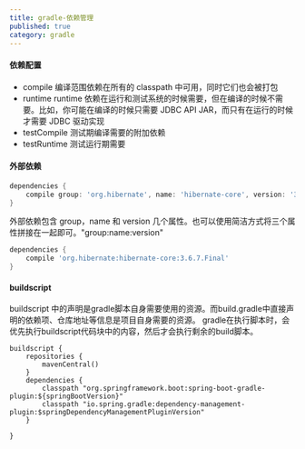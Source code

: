 ```yaml
---
title: gradle-依赖管理
published: true
category: gradle
---
```


#### 依赖配置
* compile
编译范围依赖在所有的 classpath 中可用，同时它们也会被打包
* runtime
runtime 依赖在运行和测试系统的时候需要，但在编译的时候不需要。比如，你可能在编译的时候只需要 JDBC API JAR，而只有在运行的时候
才需要 JDBC 驱动实现
* testCompile
测试期编译需要的附加依赖
* testRuntime
测试运行期需要

#### 外部依赖
```groovy
dependencies {
    compile group: 'org.hibernate', name: 'hibernate-core', version: '3.6.7.Final'
}
```
外部依赖包含 group，name 和 version 几个属性。也可以使用简洁方式将三个属性拼接在一起即可。"group:name:version"
```groovy
dependencies {
    compile 'org.hibernate:hibernate-core:3.6.7.Final'
}
```

#### buildscript
buildscript 中的声明是gradle脚本自身需要使用的资源。而build.gradle中直接声明的依赖项、仓库地址等信息是项目自身需要的资源。
gradle在执行脚本时，会优先执行buildscript代码块中的内容，然后才会执行剩余的build脚本。
```
buildscript {
    repositories {
        mavenCentral()
    }
    dependencies {
        classpath "org.springframework.boot:spring-boot-gradle-plugin:${springBootVersion}"
        classpath "io.spring.gradle:dependency-management-plugin:$springDependencyManagementPluginVersion"
    }

}
```